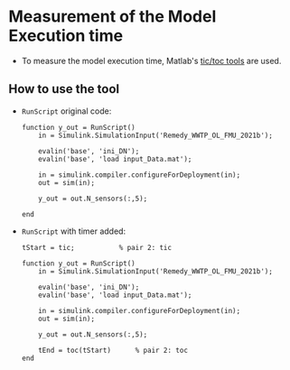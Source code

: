 # Measurement of the Model Execution time

- To measure the model execution time, Matlab's [tic/toc tools](https://es.mathworks.com/help/matlab/matlab_prog/measure-performance-of-your-program.html) are used.

## How to use the tool

- `RunScript` original code:

    ```console
    function y_out = RunScript()
        in = Simulink.SimulationInput('Remedy_WWTP_OL_FMU_2021b');

        evalin('base', 'ini_DN');
        evalin('base', 'load input_Data.mat');

        in = simulink.compiler.configureForDeployment(in);
        out = sim(in);

        y_out = out.N_sensors(:,5);

    end
    ```

- `RunScript` with timer added:

    ```console
    tStart = tic;           % pair 2: tic

    function y_out = RunScript()
        in = Simulink.SimulationInput('Remedy_WWTP_OL_FMU_2021b');
    
        evalin('base', 'ini_DN');
        evalin('base', 'load input_Data.mat');
    
        in = simulink.compiler.configureForDeployment(in);
        out = sim(in);
    
        y_out = out.N_sensors(:,5);

        tEnd = toc(tStart)      % pair 2: toc
    end
    ```